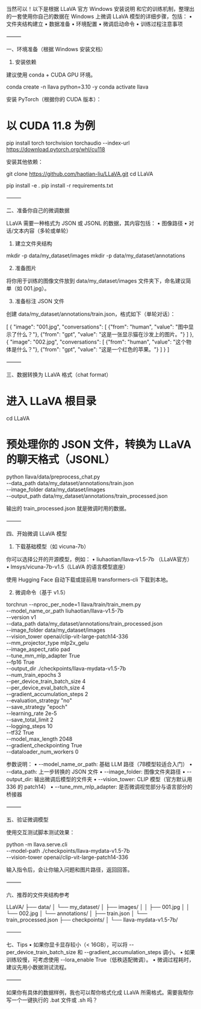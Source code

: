 当然可以！以下是根据 LLaVA 官方 Windows 安装说明 和它的训练机制，整理出的一套使用你自己的数据在 Windows 上微调 LLaVA 模型的详细步骤，包括：
	•	文件夹结构建立
	•	数据准备
	•	环境配置
	•	微调启动命令
	•	训练过程注意事项

⸻

一、环境准备（根据 Windows 安装文档）

1. 安装依赖

建议使用 conda + CUDA GPU 环境。

conda create -n llava python=3.10 -y
conda activate llava

安装 PyTorch（根据你的 CUDA 版本）：

# 以 CUDA 11.8 为例
pip install torch torchvision torchaudio --index-url https://download.pytorch.org/whl/cu118

安装其他依赖：

git clone https://github.com/haotian-liu/LLaVA.git
cd LLaVA

pip install -e .
pip install -r requirements.txt



⸻

二、准备你自己的微调数据

LLaVA 需要一种格式为 JSON 或 JSONL 的数据，其内容包括：
	•	图像路径
	•	对话/文本内容（多轮或单轮）

1. 建立文件夹结构

mkdir -p data/my_dataset/images
mkdir -p data/my_dataset/annotations

2. 准备图片

将你用于训练的图像文件放到 data/my_dataset/images 文件夹下，命名建议简单（如 001.jpg）。

3. 准备标注 JSON 文件

创建 data/my_dataset/annotations/train.json，格式如下（单轮对话）：

[
  {
    "image": "001.jpg",
    "conversations": [
      {"from": "human", "value": "图中显示了什么？"},
      {"from": "gpt", "value": "这是一张显示猫在沙发上的图片。"}
    ]
  },
  {
    "image": "002.jpg",
    "conversations": [
      {"from": "human", "value": "这个物体是什么？"},
      {"from": "gpt", "value": "这是一个红色的苹果。"}
    ]
  }
]



⸻

三、数据转换为 LLaVA 格式（chat format）

# 进入 LLaVA 根目录
cd LLaVA

# 预处理你的 JSON 文件，转换为 LLaVA 的聊天格式（JSONL）
python llava/data/preprocess_chat.py \
  --data_path data/my_dataset/annotations/train.json \
  --image_folder data/my_dataset/images \
  --output_path data/my_dataset/annotations/train_processed.json

输出的 train_processed.json 就是微调时用的数据。

⸻

四、开始微调 LLaVA 模型

1. 下载基础模型（如 vicuna-7b）

你可以选择公开的开源模型，例如：
	•	liuhaotian/llava-v1.5-7b （LLaVA官方）
	•	lmsys/vicuna-7b-v1.5（LLaVA 的语言模型底座）

使用 Hugging Face 自动下载或提前用 transformers-cli 下载到本地。

2. 微调命令（基于 v1.5）

torchrun --nproc_per_node=1 llava/train/train_mem.py \
    --model_name_or_path liuhaotian/llava-v1.5-7b \
    --version v1 \
    --data_path data/my_dataset/annotations/train_processed.json \
    --image_folder data/my_dataset/images \
    --vision_tower openai/clip-vit-large-patch14-336 \
    --mm_projector_type mlp2x_gelu \
    --image_aspect_ratio pad \
    --tune_mm_mlp_adapter True \
    --fp16 True \
    --output_dir ./checkpoints/llava-mydata-v1.5-7b \
    --num_train_epochs 3 \
    --per_device_train_batch_size 4 \
    --per_device_eval_batch_size 4 \
    --gradient_accumulation_steps 2 \
    --evaluation_strategy "no" \
    --save_strategy "epoch" \
    --learning_rate 2e-5 \
    --save_total_limit 2 \
    --logging_steps 10 \
    --tf32 True \
    --model_max_length 2048 \
    --gradient_checkpointing True \
    --dataloader_num_workers 0

参数说明：
	•	--model_name_or_path: 基础 LLM 路径（7B模型较适合入门）
	•	--data_path: 上一步转换的 JSON 文件
	•	--image_folder: 图像文件夹路径
	•	--output_dir: 输出微调后模型的文件夹
	•	--vision_tower: CLIP 模型（官方默认用 336 的 patch14）
	•	--tune_mm_mlp_adapter: 是否微调视觉部分与语言部分的桥接器

⸻

五、验证微调模型

使用交互测试脚本测试效果：

python -m llava.serve.cli \
    --model-path ./checkpoints/llava-mydata-v1.5-7b \
    --vision-tower openai/clip-vit-large-patch14-336

输入指令后，会让你输入问题和图片路径，返回回答。

⸻

六、推荐的文件夹结构参考

LLaVA/
├── data/
│   └── my_dataset/
│       ├── images/
│       │   ├── 001.jpg
│       │   └── 002.jpg
│       └── annotations/
│           ├── train.json
│           └── train_processed.json
├── checkpoints/
│   └── llava-mydata-v1.5-7b/



⸻

七、Tips
	•	如果你显卡显存较小（< 16GB），可以将 --per_device_train_batch_size 和 --gradient_accumulation_steps 调小。
	•	如果训练较慢，可考虑使用 --lora_enable True（低秩适配微调）。
	•	微调过程耗时，建议先用小数据测试流程。

⸻

如果你有具体的数据样例，我也可以帮你格式化成 LLaVA 所需格式。需要我帮你写一个一键执行的 .bat 文件或 .sh 吗？
